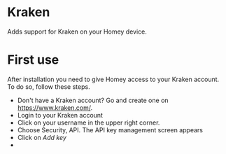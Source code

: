 # Kraken

Adds support for Kraken on your Homey device.

# First use
After installation you need to give Homey access to your Kraken account. To do so, follow these steps.
- Don't have a Kraken account? Go and create one on https://www.kraken.com/.
- Login to your Kraken account 
- Click on your username in the upper right corner. 
- Choose Security, API. The API key management screen appears
- Click on *Add key*
- 
